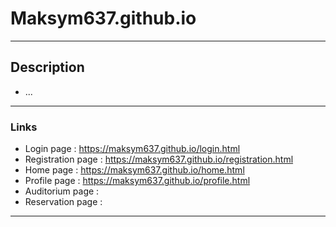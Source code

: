 # Maksym637.github.io
- - -
## Description
* ...
- - - 
### Links
* Login page : https://maksym637.github.io/login.html
* Registration page : https://maksym637.github.io/registration.html
* Home page : https://maksym637.github.io/home.html
* Profile page : https://maksym637.github.io/profile.html
* Auditorium page :
* Reservation page : 
- - -